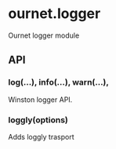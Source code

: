 # ournet.logger

Ournet logger module

## API

### log(...), info(...), warn(...), 

Winston logger API.

### loggly(options)

Adds loggly trasport
